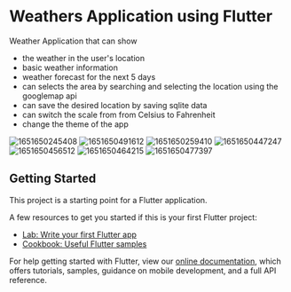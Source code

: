 # Weathers Application using Flutter

Weather Application that can show 
  - the weather in the user's location
  - basic weather information 
  - weather forecast for the next 5 days
  - can selects the area by searching and selecting the location using the googlemap api
  - can save the desired location by saving sqlite data
  - can switch the scale from from Celsius to Fahrenheit
  - change the theme of the app

![1651650245408](https://user-images.githubusercontent.com/66944039/166641809-b2ca41b0-de39-49c4-bea1-ffde5c5714ea.jpeg)
![1651650491612](https://user-images.githubusercontent.com/66944039/166641836-79549c6e-e43d-4ced-bb1b-2df11bd2e81b.jpeg)
![1651650259410](https://user-images.githubusercontent.com/66944039/166641849-b1cb6f31-353d-4030-8719-713a8240b427.jpeg)
![1651650447247](https://user-images.githubusercontent.com/66944039/166641856-50f1b8ee-0b60-4d4b-b25f-85be368c1382.jpeg)
![1651650456512](https://user-images.githubusercontent.com/66944039/166641861-102f0ddd-3dbe-4fbd-aa57-5612f715c4ba.jpeg)
![1651650464215](https://user-images.githubusercontent.com/66944039/166641867-68180bcd-f169-4de1-b65b-1dfbc9c466ba.jpeg)
![1651650477397](https://user-images.githubusercontent.com/66944039/166641873-780f3285-03af-45e4-93c6-8eb9d1a0b65b.jpeg)


## Getting Started

This project is a starting point for a Flutter application.

A few resources to get you started if this is your first Flutter project:

- [Lab: Write your first Flutter app](https://flutter.dev/docs/get-started/codelab)
- [Cookbook: Useful Flutter samples](https://flutter.dev/docs/cookbook)

For help getting started with Flutter, view our
[online documentation](https://flutter.dev/docs), which offers tutorials,
samples, guidance on mobile development, and a full API reference.

